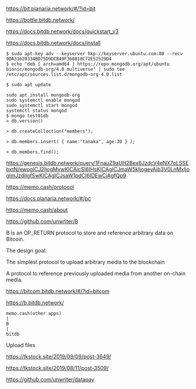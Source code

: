 
https://bit.planaria.network/#/?id=bit

https://bottle.bitdb.network/

https://docs.bitdb.network/docs/quickstart_v3

https://docs.bitdb.network/docs/install

```
$ sudo apt-key adv --keyserver hkp://keyserver.ubuntu.com:80 --recv 9DA31620334BD75D9DCB49F368818C72E52529D4
$ echo "deb [ arch=amd64 ] https://repo.mongodb.org/apt/ubuntu bionic/mongodb-org/4.0 multiverse" | sudo tee /etc/apt/sources.list.d/mongodb-org-4.0.list

$ sudo apt update

sudo apt install mongodb-org
sudo systemctl enable mongod
sudo systemctl start mongod
systemctl status mongod
$ mongo test01db
> db.version()

> db.createCollection("members");

> db.members.insert( { name:"tanaka", age:30 } );

> db.members.find();

```


https://genesis.bitdb.network/query/1FnauZ9aUH2Bex6JzdcV4eNX7oLSSEbxtN/ewogICJ2IjogMywKICAicSI6IHsKICAgICJmaW5kIjogeyAib3V0LnMxIjogImJzdiIgfSwKICAgICJsaW1pdCI6IDEwCiAgfQp9

https://memo.cash/protocol

https://docs.planaria.network/#/pc

https://memo.cash/about


https://github.com/unwriter/B

B is an OP_RETURN protocol to store and reference arbitrary data on Bitcoin.

The design goal:

The simplest protocol to upload arbitrary media to the blockchain

A protocol to reference previously uploaded media from another on-chain media.


https://bitcom.bitdb.network/#/?id=bitcom


https://b.bitdb.network/

```
memo.cash(other apps)
|
B
|
bitdb
```


Upload files

https://tkstock.site/2019/09/09/post-3649/

https://tkstock.site/2019/08/11/post-3509/

https://github.com/unwriter/datapay
